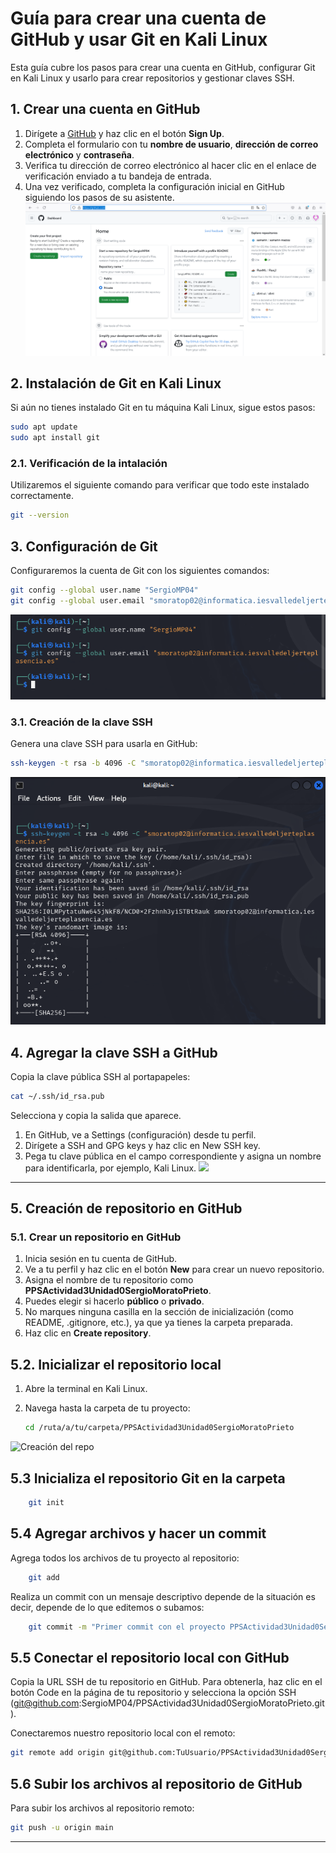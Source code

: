 # Guía para crear una cuenta de GitHub y usar Git en Kali Linux

Esta guía cubre los pasos para crear una cuenta en GitHub, configurar Git en Kali Linux y usarlo para crear repositorios y gestionar claves SSH.

## 1. Crear una cuenta en GitHub

1. Dirígete a [GitHub](https://github.com) y haz clic en el botón **Sign Up**.
2. Completa el formulario con tu **nombre de usuario**, **dirección de correo electrónico** y **contraseña**.
3. Verifica tu dirección de correo electrónico al hacer clic en el enlace de verificación enviado a tu bandeja de entrada.
4. Una vez verificado, completa la configuración inicial en GitHub siguiendo los pasos de su asistente.
![Creación de cuenta](imagenes\Creacion_Cuenta.PNG)

## 2. Instalación de Git en Kali Linux

Si aún no tienes instalado Git en tu máquina Kali Linux, sigue estos pasos:

```bash
sudo apt update
sudo apt install git
```

### 2.1. Verificación de la intalación 

Utilizaremos el siguiente comando para verificar que todo este instalado correctamente.

```bash
git --version
```

## 3. Configuración de Git

Configuraremos la cuenta de Git con los siguientes comandos:

```bash
git config --global user.name "SergioMP04"
git config --global user.email "smoratop02@informatica.iesvalledeljerteplasencia.es"
```

![Configuración de la cuenta ](imagenes/Config_Git.PNG)

### 3.1. Creación de la clave SSH

Genera una clave SSH para usarla en GitHub:

```bash
ssh-keygen -t rsa -b 4096 -C "smoratop02@informatica.iesvalledeljerteplasencia.es"
```

![](imagenes\Generate_Key.PNG)

## 4. Agregar la clave SSH a GitHub

Copia la clave pública SSH al portapapeles:

```bash
cat ~/.ssh/id_rsa.pub
```

Selecciona y copia la salida que aparece.

1. En GitHub, ve a Settings (configuración) desde tu perfil.
2. Dirígete a SSH and GPG keys y haz clic en New SSH key.
3. Pega tu clave pública en el campo correspondiente y asigna un nombre para identificarla, por ejemplo, Kali Linux.
![](imagenes\Configuración_Claves.PNG)

---

## 5. Creación de repositorio en GitHub

### 5.1. Crear un repositorio en GitHub

1. Inicia sesión en tu cuenta de GitHub.
2. Ve a tu perfil y haz clic en el botón **New** para crear un nuevo repositorio.
3. Asigna el nombre de tu repositorio como **PPSActividad3Unidad0SergioMoratoPrieto**.
4. Puedes elegir si hacerlo **público** o **privado**.
5. No marques ninguna casilla en la sección de inicialización (como README, .gitignore, etc.), ya que ya tienes la carpeta preparada.
6. Haz clic en **Create repository**.

## 5.2. Inicializar el repositorio local

1. Abre la terminal en Kali Linux.
2. Navega hasta la carpeta de tu proyecto:

   ```bash
   cd /ruta/a/tu/carpeta/PPSActividad3Unidad0SergioMoratoPrieto
   ```

![Creación del repo](imagenes\Creación_Repo.PNG)

## 5.3 Inicializa el repositorio Git en la carpeta

```bash
    git init
```

## 5.4 Agregar archivos y hacer un commit

Agrega todos los archivos de tu proyecto al repositorio:

```bash
    git add
```

Realiza un commit con un mensaje descriptivo depende de la situación es decir, depende de lo que editemos o subamos:

```bash
    git commit -m "Primer commit con el proyecto PPSActividad3Unidad0SergioMoratoPrieto"
```

## 5.5 Conectar el repositorio local con GitHub

Copia la URL SSH de tu repositorio en GitHub. Para obtenerla, haz clic en el botón Code en la página de tu repositorio y selecciona la opción SSH (<git@github.com>:SergioMP04/PPSActividad3Unidad0SergioMoratoPrieto.git).

Conectaremos nuestro repositorio local con el remoto:

```bash
git remote add origin git@github.com:TuUsuario/PPSActividad3Unidad0SergioMoratoPrieto.git
```

## 5.6 Subir los archivos al repositorio de GitHub

Para subir los archivos al repositorio remoto:

```bash
git push -u origin main
```

---
